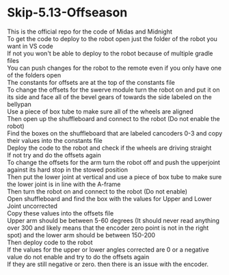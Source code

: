 # Skip-5.13-Offseason
This is the official repo for the code of Midas and Midnight <br>
To get the code to deploy to the robot open just the folder of the robot you want in VS code <br>
If not you won't be able to deploy to the robot because of multiple gradle files <br>
You can push changes for the robot to the remote even if you only have one of the folders open <br>
The constants for offsets are at the top of the constants file <br>
To change the offsets for the swerve module turn the robot on and put it on its side and face all of the bevel gears of towards the side labeled on the bellypan <br>
Use a piece of box tube to make sure all of the wheels are aligned <br>
Then open up the shuffleboard and connect to the robot (Do not enable the robot) <br>
Find the boxes on the shuffleboard that are labeled cancoders 0-3 and copy their values into the constants file <br>
Deploy the code to the robot and check if the wheels are driving straight <br>
If not try and do the offsets again <br>
To change the offsets for the arm turn the robot off and push the upperjoint against its hard stop in the stowed position <br>
Then put the lower joint at vertical and use a piece of box tube to make sure the lower joint is in line with the A-frame <br>
Then turn the robot on and connect to the robot (Do not enable) <br>
Open shuffleboard and find the box with the values for Upper and Lower Joint uncorrected <br>
Copy these values into the offsets file <br>
Upper arm should be between 5-60 degrees (It should never read anything over 300 and likely means that the encoder zero point is not in the right spot) and the lower arm should be between 150-200 <br>
Then deploy code to the robot <br>
If the values for the upper or lower angles corrected are 0 or a negative value do not enable and try to do the offsets again <br>
If they are still negative or zero. then there is an issue with the encoder. <br>
